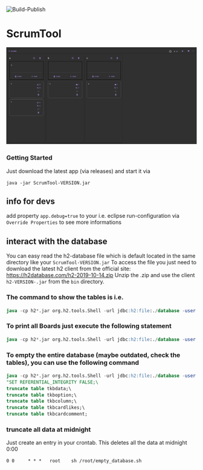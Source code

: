 ![Build-Publish](https://github.com/fo0/ScrumTool/workflows/Build-Publish/badge.svg?event=push)

# ScrumTool
![Demo-GUI](docs/chrome_2020-06-28_16-18-16.png)

### Getting Started
Just download the latest app (via releases) and start it via <br>
```
java -jar ScrumTool-VERSION.jar
```

## info for devs
add property `app.debug=true` to your i.e. eclipse run-configuration via `Override Properties` to see more informations

## interact with the database
You can easy read the h2-database file which is default located in the same directory like your `ScrumTool-VERSION.jar`
To access the file you just need to download the latest h2 client from the official site: https://h2database.com/h2-2019-10-14.zip
Unzip the .zip and use the client `h2-VERSION-.jar` from the `bin` directory.

### The command to show the tables is i.e. 
``` sql
java -cp h2*.jar org.h2.tools.Shell -url jdbc:h2:file:./database -user sa -password sa -sql "show tables"
```

### To print all Boards just execute the following statement
``` sql
java -cp h2*.jar org.h2.tools.Shell -url jdbc:h2:file:./database -user sa -password sa -sql "show * from tkbdata"
```

### To empty the entire database (maybe outdated, check the tables), you can use the following command
```sql
java -cp h2*.jar org.h2.tools.Shell -url jdbc:h2:file:./database -user sa -password sa -sql \
"SET REFERENTIAL_INTEGRITY FALSE;\
truncate table tkbdata;\
truncate table tkboption;\
truncate table tkbcolumn;\
truncate table tkbcardlikes;\
truncate table tkbcardcomment;
```

### truncate all data at midnight
Just create an entry in your crontab.
This deletes all the data at midnight 0:00
```cron
0 0     * * *   root    sh /root/empty_database.sh
```
